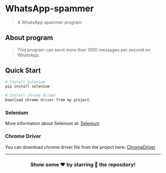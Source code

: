 # WhatsApp-spammer
> A WhatsApp spammer program

## About program
> This program can send more than 1000 messages per second on WhatsApp.

## Quick Start

``` bash
# Install Selenium
pip install selenium

# Install chrome driver
Download chrome driver from my project.
```
### Selenium
More information about Selenium at: [Selenium](https://www.selenium.dev/)

### Chrome Driver
You can download chrome driver file from the project here: [ChromeDriver](./chromedriver)

---

<div align="center">

### Show some ❤️ by starring 🌟 the repository!

</div>
